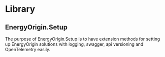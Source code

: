 # Library

## EnergyOrigin.Setup

The purpose of EnergyOrigin.Setup is to have extension methods for setting up EnergyOrigin solutions with logging, swagger, api versioning and OpenTelemetry easily.
